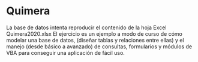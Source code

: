 # Quimera

La base de datos intenta reproducir el contenido de la hoja Excel Quimera2020.xlsx
El ejercicio es un ejemplo a modo de curso de cómo modelar una base de datos, (diseñar tablas y relaciones entre ellas)
y el manejo (desde básico a avanzado) de consultas, formularios y módulos de VBA para conseguir una aplicación de fácil uso.

    
